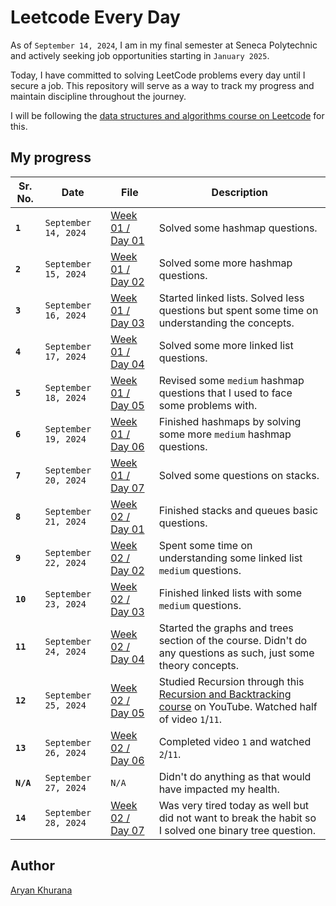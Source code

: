 # Leetcode Every Day

As of `September 14, 2024`, I am in my final semester at Seneca Polytechnic and actively seeking job opportunities starting in `January 2025`.

Today, I have committed to solving LeetCode problems every day until I secure a job. This repository will serve as a way to track my progress and maintain discipline throughout the journey.

I will be following the [data structures and algorithms course on Leetcode](https://leetcode.com/explore/interview/card/leetcodes-interview-crash-course-data-structures-and-algorithms/) for this.

## My progress

| Sr. No.   | Date                 | File                                    | Description                                                                                                                                                                              |
| --------- | -------------------- | --------------------------------------- | ---------------------------------------------------------------------------------------------------------------------------------------------------------------------------------------- |
| **`1`**   | `September 14, 2024` | [Week 01 / Day 01](./Week-001/Day01.py) | Solved some hashmap questions.                                                                                                                                                           |
| **`2`**   | `September 15, 2024` | [Week 01 / Day 02](./Week-001/Day02.py) | Solved some more hashmap questions.                                                                                                                                                      |
| **`3`**   | `September 16, 2024` | [Week 01 / Day 03](./Week-001/Day03.py) | Started linked lists. Solved less questions but spent some time on understanding the concepts.                                                                                           |
| **`4`**   | `September 17, 2024` | [Week 01 / Day 04](./Week-001/Day04.py) | Solved some more linked list questions.                                                                                                                                                  |
| **`5`**   | `September 18, 2024` | [Week 01 / Day 05](./Week-001/Day05.py) | Revised some `medium` hashmap questions that I used to face some problems with.                                                                                                          |
| **`6`**   | `September 19, 2024` | [Week 01 / Day 06](./Week-001/Day06.py) | Finished hashmaps by solving some more `medium` hashmap questions.                                                                                                                       |
| **`7`**   | `September 20, 2024` | [Week 01 / Day 07](./Week-001/Day07.py) | Solved some questions on stacks.                                                                                                                                                         |
| **`8`**   | `September 21, 2024` | [Week 02 / Day 01](./Week-002/Day01.py) | Finished stacks and queues basic questions.                                                                                                                                              |
| **`9`**   | `September 22, 2024` | [Week 02 / Day 02](./Week-002/Day02.py) | Spent some time on understanding some linked list `medium` questions.                                                                                                                    |
| **`10`**  | `September 23, 2024` | [Week 02 / Day 03](./Week-002/Day03.py) | Finished linked lists with some `medium` questions.                                                                                                                                      |
| **`11`**  | `September 24, 2024` | [Week 02 / Day 04](./Week-002/Day04.py) | Started the graphs and trees section of the course. Didn't do any questions as such, just some theory concepts.                                                                          |
| **`12`**  | `September 25, 2024` | [Week 02 / Day 05](./Week-002/Day05.py) | Studied Recursion through this [Recursion and Backtracking course](https://www.youtube.com/playlist?list=PL9gnSGHSqcnp39cTyB1dTZ2pJ04Xmdrod) on YouTube. Watched half of video `1`/`11`. |
| **`13`**  | `September 26, 2024` | [Week 02 / Day 06](./Week-002/Day06.py) | Completed video `1` and watched `2`/`11`.                                                                                                                                                |
| **`N/A`** | `September 27, 2024` | `N/A`                                   | Didn't do anything as that would have impacted my health.                                                                                                                                |
| **`14`**  | `September 28, 2024` | [Week 02 / Day 07](./Week-002/Day07.py) | Was very tired today as well but did not want to break the habit so I solved one binary tree question.                                                                                   |

## Author

[Aryan Khurana](https://www.github.com/AryanK1511)
